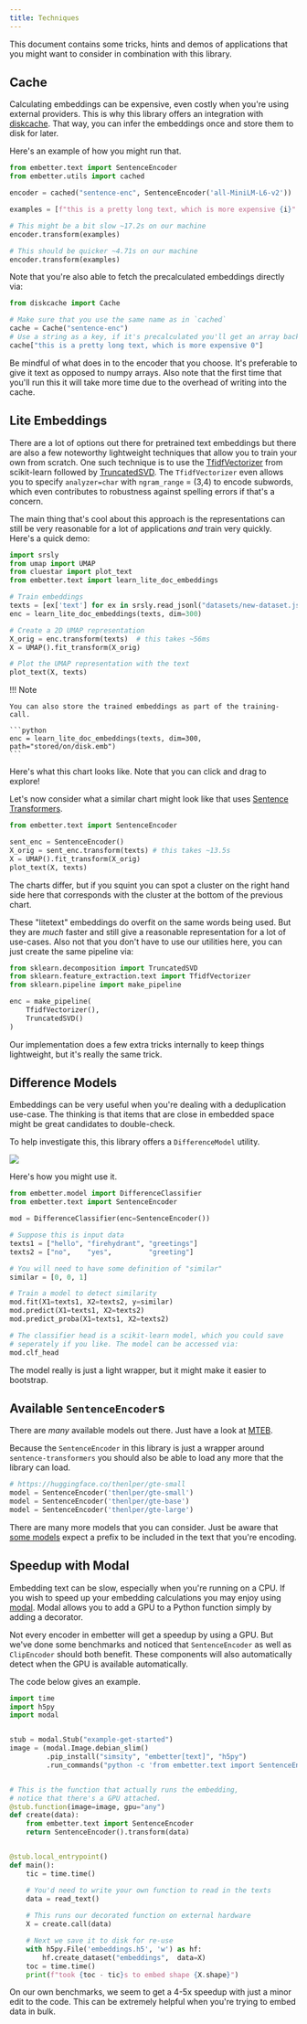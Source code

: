 ```yaml
---
title: Techniques
---
```


This document contains some tricks, hints and demos of applications that you might want to consider
in combination with this library. 

## Cache

Calculating embeddings can be expensive, even costly when you're using external providers. 
This is why this library offers an integration with [diskcache](https://grantjenks.com/docs/diskcache/). 
That way, you can infer the embeddings once and store them to disk for later.

Here's an example of how you might run that. 

```python
from embetter.text import SentenceEncoder
from embetter.utils import cached

encoder = cached("sentence-enc", SentenceEncoder('all-MiniLM-L6-v2'))

examples = [f"this is a pretty long text, which is more expensive {i}" for i in range(10_000)]

# This might be a bit slow ~17.2s on our machine
encoder.transform(examples)

# This should be quicker ~4.71s on our machine
encoder.transform(examples)
```

Note that you're also able to fetch the precalculated embeddings directly via: 

```python
from diskcache import Cache

# Make sure that you use the same name as in `cached`
cache = Cache("sentence-enc")
# Use a string as a key, if it's precalculated you'll get an array back.
cache["this is a pretty long text, which is more expensive 0"]
```

Be mindful of what does in to the encoder that you choose. It's preferable to give it
text as opposed to numpy arrays. Also note that the first time that you'll run this
it will take more time due to the overhead of writing into the cache.

## Lite Embeddings 

There are a lot of options out there for pretrained text embeddings but there are also a few noteworthy lightweight techniques that allow you to train your own from scratch. One such technique is to use the [TfidfVectorizer](https://scikit-learn.org/stable/modules/generated/sklearn.feature_extraction.text.TfidfVectorizer.html) 
from scikit-learn followed by [TruncatedSVD](https://scikit-learn.org/stable/modules/generated/sklearn.decomposition.TruncatedSVD.html). The `TfidfVectorizer` even allows
you to specify `analyzer=char` with `ngram_range` = (3,4) to encode subwords, which even contributes to robustness against spelling errors if that's a concern. 

The main thing that's cool about this approach is the representations can still be very reasonable for a lot of applications _and_ train very quickly. Here's a quick demo:

```python
import srsly
from umap import UMAP
from cluestar import plot_text
from embetter.text import learn_lite_doc_embeddings

# Train embeddings 
texts = [ex['text'] for ex in srsly.read_jsonl("datasets/new-dataset.jsonl")]
enc = learn_lite_doc_embeddings(texts, dim=300)

# Create a 2D UMAP representation
X_orig = enc.transform(texts)  # this takes ~56ms
X = UMAP().fit_transform(X_orig)

# Plot the UMAP representation with the text
plot_text(X, texts)
```

!!! Note

    You can also store the trained embeddings as part of the training-call. 
    
    ```python
    enc = learn_lite_doc_embeddings(texts, dim=300, path="stored/on/disk.emb")
    ```

<script src="https://cdn.jsdelivr.net/npm/vega@5"></script>
<script src="https://cdn.jsdelivr.net/npm/vega-lite@5"></script>
<script src="https://cdn.jsdelivr.net/npm/vega-embed@6"></script>
<script src="https://cdn.jsdelivr.net/gh/koaning/justcharts/justcharts.js"></script>

Here's what this chart looks like. Note that you can click and drag to explore! 

<vegachart schema-url="../vegalite/lite_embed1.json"></vegachart>

Let's now consider what a similar chart might look like that uses [Sentence Transformers](https://sbert.net).

```python
from embetter.text import SentenceEncoder

sent_enc = SentenceEncoder()
X_orig = sent_enc.transform(texts) # this takes ~13.5s 
X = UMAP().fit_transform(X_orig)
plot_text(X, texts)
```

<vegachart schema-url="../vegalite/lite_embed2.json"></vegachart>

The charts differ, but if you squint you can spot a cluster on the right hand side here that 
corresponds with the cluster at the bottom of the previous chart. 

These "litetext" embeddings do overfit on the same words being used. But they are _much_ faster
and still give a reasonable representation for a lot of use-cases. Also not that you don't have
to use our utilities here, you can just create the same pipeline via: 

```python
from sklearn.decomposition import TruncatedSVD
from sklearn.feature_extraction.text import TfidfVectorizer
from sklearn.pipeline import make_pipeline

enc = make_pipeline(
    TfidfVectorizer(),
    TruncatedSVD()
)
```

Our implementation does a few extra tricks internally to keep things lightweight, but it's really 
the same trick. 

## Difference Models 

Embeddings can be very useful when you're dealing with a deduplication use-case. The thinking
is that items that are close in embedded space might be great candidates to double-check. 

To help investigate this, this library offers a `DifferenceModel` utility. 

![](images/difference-model.png)

Here's how you might use it. 

```python
from embetter.model import DifferenceClassifier
from embetter.text import SentenceEncoder

mod = DifferenceClassifier(enc=SentenceEncoder())

# Suppose this is input data
texts1 = ["hello", "firehydrant", "greetings"]
texts2 = ["no",    "yes",         "greeting"]

# You will need to have some definition of "similar"
similar = [0, 0, 1]

# Train a model to detect similarity
mod.fit(X1=texts1, X2=texts2, y=similar)
mod.predict(X1=texts1, X2=texts2)
mod.predict_proba(X1=texts1, X2=texts2)

# The classifier head is a scikit-learn model, which you could save
# seperately if you like. The model can be accessed via: 
mod.clf_head
```

The model really is just a light wrapper, but it might make it easier to bootstrap.

## Available `SentenceEncoder`s

There are _many_ available models out there. Just have a look at [MTEB](https://huggingface.co/spaces/mteb/leaderboard).

Because the `SentenceEncoder` in this library is just a wrapper around `sentence-transformers` you should also 
be able to load any more that the library can load. 

```python
# https://huggingface.co/thenlper/gte-small
model = SentenceEncoder('thenlper/gte-small')
model = SentenceEncoder('thenlper/gte-base')
model = SentenceEncoder('thenlper/gte-large')
```

There are many more models that you can consider. Just be aware that [some models](https://huggingface.co/intfloat/e5-large-v2) expect a prefix to be included in the text that you're encoding.


## Speedup with Modal 

Embedding text can be slow, especially when you're running on a CPU. If you wish 
to speed up your embedding calculations you may enjoy using [modal](https://modal.com/). 
Modal allows you to add a GPU to a Python function simply by adding a decorator.

Not every encoder in embetter will get a speedup by using a GPU. But we've done some 
benchmarks and noticed that
`SentenceEncoder` as well as `ClipEncoder` should both benefit. These components will
also automatically detect when the GPU is available automatically.

The code below gives an example. 

```python
import time
import h5py
import modal


stub = modal.Stub("example-get-started")
image = (modal.Image.debian_slim()
         .pip_install("simsity", "embetter[text]", "h5py")
         .run_commands("python -c 'from embetter.text import SentenceEncoder; SentenceEncoder()'"))


# This is the function that actually runs the embedding, 
# notice that there's a GPU attached.
@stub.function(image=image, gpu="any")
def create(data):
    from embetter.text import SentenceEncoder
    return SentenceEncoder().transform(data)


@stub.local_entrypoint()
def main():
    tic = time.time()

    # You'd need to write your own function to read in the texts
    data = read_text()
    
    # This runs our decorated function on external hardware
    X = create.call(data)

    # Next we save it to disk for re-use
    with h5py.File('embeddings.h5', 'w') as hf:
        hf.create_dataset("embeddings",  data=X)
    toc = time.time()
    print(f"took {toc - tic}s to embed shape {X.shape}")
```

On our own benchmarks, we seem to get a 4-5x speedup with just a minor edit
to the code. This can be extremely helpful when you're trying to embed data
in bulk.
